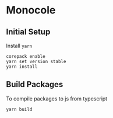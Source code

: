 # Monocole

## Initial Setup

Install `yarn`

```shell
corepack enable
yarn set version stable
yarn install
```

## Build Packages

To compile packages to js from typescript

```shell
yarn build
``` 
